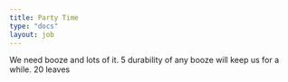 ```yaml
---
title: Party Time
type: "docs"
layout: job
---
```


 We need booze and lots of it. 5 durability of any booze will keep us for a while. 20 leaves
